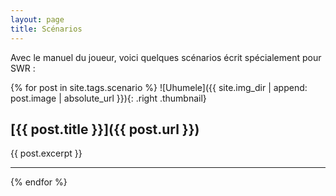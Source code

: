```yaml
---
layout: page
title: Scénarios
---
```


Avec le manuel du joueur, voici quelques scénarios écrit spécialement pour SWR :

{% for post in site.tags.scenario %}
![Uhumele]({{ site.img_dir | append: post.image | absolute_url }}){: .right .thumbnail}

## [{{ post.title }}]({{ post.url }})
{{ post.excerpt }}

---
{% endfor %}
